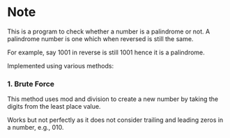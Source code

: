 # Note

This is a program to check whether a number is a palindrome or not. A palindrome number is one which when reversed is still the same. 

For example, say 1001 in reverse is still 1001 hence it is a palindrome.

Implemented using various methods:

### 1. Brute Force
This method uses mod and division to create a new number by taking the digits from the least place value.

Works but not perfectly as it does not consider trailing and leading zeros in a number, e.g., 010.
